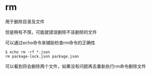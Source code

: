# rm
用于删除目录及文件

但是稍有不慎，可能就错误删除不该删除的文件

可以通过echo命令来辅助检查rm命令的正确性
```
$ echo rm -rf *.json
rm package-lock.json package.json
```
可以看到将会删除两个文件，如果没有问题再去重新执行rm命令删除文件
